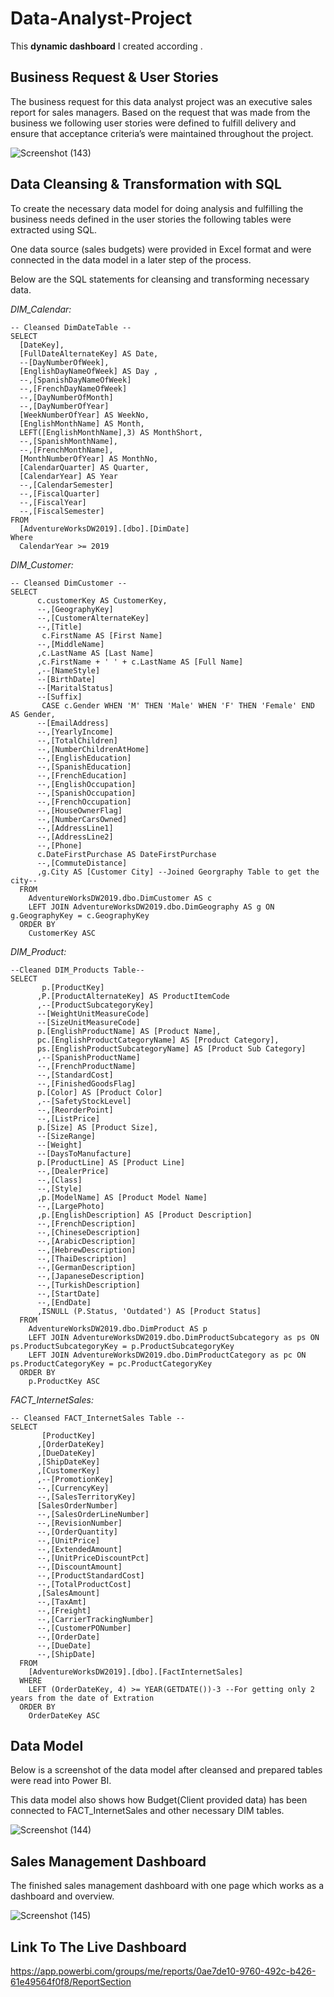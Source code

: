 # Data-Analyst-Project

This **dynamic dashboard** I created according .

## Business Request & User Stories

The business request for this data analyst project was an executive sales report for sales managers. Based on the request that was made from the business we following user stories were defined to fulfill delivery and ensure that acceptance criteria’s were maintained throughout the project.




![Screenshot (143)](https://user-images.githubusercontent.com/91732450/216251217-c4061e82-6590-48ef-8761-25196ba09c2f.png)

## Data Cleansing & Transformation with SQL

To create the necessary data model for doing analysis and fulfilling the business needs defined in the user stories the following tables were extracted using SQL.

One data source (sales budgets) were provided in Excel format and were connected in the data model in a later step of the process.

Below are the SQL statements for cleansing and transforming necessary data.

*DIM_Calendar:*

```
-- Cleansed DimDateTable --
SELECT 
  [DateKey], 
  [FullDateAlternateKey] AS Date,
  --[DayNumberOfWeek], 
  [EnglishDayNameOfWeek] AS Day	,
  --,[SpanishDayNameOfWeek]
  --,[FrenchDayNameOfWeek]
  --,[DayNumberOfMonth]
  --,[DayNumberOfYear]
  [WeekNumberOfYear] AS WeekNo, 
  [EnglishMonthName] AS Month,
  LEFT([EnglishMonthName],3) AS MonthShort,
  --,[SpanishMonthName],
  --,[FrenchMonthName],
  [MonthNumberOfYear] AS MonthNo, 
  [CalendarQuarter] AS Quarter, 
  [CalendarYear] AS Year
  --,[CalendarSemester]
  --,[FiscalQuarter]
  --,[FiscalYear]
  --,[FiscalSemester]
FROM 
  [AdventureWorksDW2019].[dbo].[DimDate]
Where 
  CalendarYear >= 2019
```

*DIM_Customer:*

```
-- Cleansed DimCustomer --
SELECT 
	  c.customerKey AS CustomerKey,
      --,[GeographyKey]
      --,[CustomerAlternateKey]
      --,[Title]
       c.FirstName AS [First Name]
      --,[MiddleName]
      ,c.LastName AS [Last Name]
	  ,c.FirstName + ' ' + c.LastName AS [Full Name]
      ,--[NameStyle]
      --[BirthDate]
      --[MaritalStatus]
      --[Suffix]
       CASE c.Gender WHEN 'M' THEN 'Male' WHEN 'F' THEN 'Female' END AS Gender,
      --[EmailAddress]
      --,[YearlyIncome]
      --,[TotalChildren]
      --,[NumberChildrenAtHome]
      --,[EnglishEducation]
      --,[SpanishEducation]
      --,[FrenchEducation]
      --,[EnglishOccupation]
      --,[SpanishOccupation]
      --,[FrenchOccupation]
      --,[HouseOwnerFlag]
      --,[NumberCarsOwned]
      --,[AddressLine1]
      --,[AddressLine2]
      --,[Phone]
      c.DateFirstPurchase AS DateFirstPurchase
      --,[CommuteDistance]
	  ,g.City AS [Customer City] --Joined Georgraphy Table to get the city--
  FROM 
	AdventureWorksDW2019.dbo.DimCustomer AS c
	LEFT JOIN AdventureWorksDW2019.dbo.DimGeography AS g ON g.GeographyKey = c.GeographyKey
  ORDER BY
    CustomerKey ASC
```

*DIM_Product:*
```
--Cleaned DIM_Products Table--
SELECT 
       p.[ProductKey] 
      ,P.[ProductAlternateKey] AS ProductItemCode
      ,--[ProductSubcategoryKey]
      --[WeightUnitMeasureCode]
      --[SizeUnitMeasureCode]
      p.[EnglishProductName] AS [Product Name],
	  pc.[EnglishProductCategoryName] AS [Product Category],
	  ps.[EnglishProductSubcategoryName] AS [Product Sub Category]
      ,--[SpanishProductName]
      --,[FrenchProductName]
      --,[StandardCost]
      --,[FinishedGoodsFlag]
      p.[Color] AS [Product Color]
      ,--[SafetyStockLevel]
      --,[ReorderPoint]
      --,[ListPrice]
      p.[Size] AS [Product Size],
      --[SizeRange]
      --[Weight]
      --[DaysToManufacture]
      p.[ProductLine] AS [Product Line]
      --,[DealerPrice]
      --,[Class]
      --,[Style]
      ,p.[ModelName] AS [Product Model Name]
      --,[LargePhoto]
      ,p.[EnglishDescription] AS [Product Description]
      --,[FrenchDescription]
      --,[ChineseDescription]
      --,[ArabicDescription]
      --,[HebrewDescription]
      --,[ThaiDescription]
      --,[GermanDescription]
      --,[JapaneseDescription]
      --,[TurkishDescription]
      --,[StartDate]
      --,[EndDate]
      ,ISNULL (P.Status, 'Outdated') AS [Product Status]
  FROM 
    AdventureWorksDW2019.dbo.DimProduct AS p
	LEFT JOIN AdventureWorksDW2019.dbo.DimProductSubcategory as ps ON ps.ProductSubcategoryKey = p.ProductSubcategoryKey
	LEFT JOIN AdventureWorksDW2019.dbo.DimProductCategory as pc ON ps.ProductCategoryKey = pc.ProductCategoryKey
  ORDER BY
	p.ProductKey ASC
```

*FACT_InternetSales:*
```
-- Cleansed FACT_InternetSales Table --
SELECT 
       [ProductKey]
      ,[OrderDateKey]
      ,[DueDateKey]
      ,[ShipDateKey]
      ,[CustomerKey]
      ,--[PromotionKey]
      --,[CurrencyKey]
      --,[SalesTerritoryKey]
      [SalesOrderNumber]
      --,[SalesOrderLineNumber]
      --,[RevisionNumber]
      --,[OrderQuantity]
      --,[UnitPrice]
      --,[ExtendedAmount]
      --,[UnitPriceDiscountPct]
      --,[DiscountAmount]
      --,[ProductStandardCost]
      --,[TotalProductCost]
      ,[SalesAmount]
      --,[TaxAmt]
      --,[Freight]
      --,[CarrierTrackingNumber]
      --,[CustomerPONumber]
      --,[OrderDate]
      --,[DueDate]
      --,[ShipDate]
  FROM 
    [AdventureWorksDW2019].[dbo].[FactInternetSales]
  WHERE
    LEFT (OrderDateKey, 4) >= YEAR(GETDATE())-3 --For getting only 2 years from the date of Extration
  ORDER BY
    OrderDateKey ASC
```

## Data Model ##

Below is a screenshot of the data model after cleansed and prepared tables were read into Power BI.

This data model also shows how Budget(Client provided data) has been connected to FACT_InternetSales and other necessary DIM tables.

![Screenshot (144)](https://user-images.githubusercontent.com/91732450/216254382-bb0e755f-3767-4f2a-a57c-5615e3cba84f.png)


## Sales Management Dashboard ##

The finished sales management dashboard with one page which works as a dashboard and overview.

![Screenshot (145)](https://user-images.githubusercontent.com/91732450/216255288-157da010-fb85-450a-919e-ddcfd1ea0377.png)

## Link To The Live Dashboard ##

https://app.powerbi.com/groups/me/reports/0ae7de10-9760-492c-b426-61e49564f0f8/ReportSection

